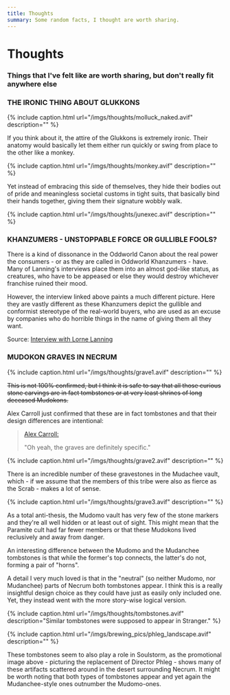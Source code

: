 ```yaml
---
title: Thoughts
summary: Some random facts, I thought are worth sharing.
---
```


# Thoughts

### Things that I've felt like are worth sharing, but don't really fit anywhere else

### THE IRONIC THING ABOUT GLUKKONS

{% include caption.html url="/imgs/thoughts/molluck_naked.avif" description="" %}

If you think about it, the attire of the Glukkons is extremely ironic.
Their anatomy would basically let them either run quickly or swing from
place to the other like a monkey.

{% include caption.html url="/imgs/thoughts/monkey.avif" description="" %}

Yet instead of embracing this side of themselves, they hide their bodies
out of pride and meaningless societal customs in tight suits, that
basically bind their hands together, giving them their signature wobbly
walk.

{% include caption.html url="/imgs/thoughts/junexec.avif" description="" %}

### KHANZUMERS - UNSTOPPABLE FORCE OR GULLIBLE FOOLS?

There is a kind of dissonance in the Oddworld Canon about the real power the
consumers - or as they are called in Oddworld Khanzumers - have. Many of
Lanning's interviews place them into an almost god-like status, as creatures,
who have to be appeased or else they would destroy whichever franchise ruined
their mood.

However, the interview linked above paints a much different picture.
Here they are vastly different as these Khanzumers depict the gullible and
conformist stereotype of the real-world buyers, who are used as an excuse by
companies who do horrible things in the name of giving them all they want.

Source: [Interview with Lorne Lanning](https://magogonthemarch.com/nathan-interviews-lorne-lanning-again/)

### MUDOKON GRAVES IN NECRUM

{% include caption.html url="/imgs/thoughts/grave1.avif" description="" %}

~~This is not 100% confirmed, but I think it is safe to say that all those
curious stone carvings are in fact tombstones or at very least shrines of
long deceased Mudokons.~~

Alex Carroll just confirmed that these are in fact tombstones and that
their design differences are intentional:

> [Alex Carroll:](https://discordapp.com/channels/293291256736382976/293291256736382976/552469549338066955)
>
> "Oh yeah, the graves are definitely specific."

{% include caption.html url="/imgs/thoughts/grave2.avif" description="" %}

There is an incredible number of these gravestones in the Mudachee
vault, which - if we assume that the members of this tribe were also as
fierce as the Scrab - makes a lot of sense.

{% include caption.html url="/imgs/thoughts/grave3.avif" description="" %}

As a total anti-thesis, the Mudomo vault has very few of the stone
markers and they're all well hidden or at least out of sight. This might
mean that the Paramite cult had far fewer members or that these Mudokons
lived reclusively and away from danger.

An interesting difference between the Mudomo and the Mudanchee
tombstones is that while the former's top connects, the latter's do not,
forming a pair of "horns".

A detail I very much loved is that in the "neutral" (so neither Mudomo,
nor Mudanchee) parts of Necrum both tombstones appear. I think this is a
really insightful design choice as they could have just as easily only
included one. Yet, they instead went with the more story-wise logical
version.

{% include caption.html url="/imgs/thoughts/tombstones.avif" description="Similar tombstones were supposed to appear in Stranger." %}

{% include caption.html url="/imgs/brewing_pics/phleg_landscape.avif" description="" %}

These tombstones seem to also play a role in Soulstorm, as the
promotional image above - picturing the replacement of Director Phleg -
shows many of these artifacts scattered around in the desert surrounding
Necrum. It might be worth noting that both types of tombstones appear and
yet again the Mudanchee-style ones outnumber the Mudomo-ones.
